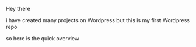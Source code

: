 Hey there

i have created many projects on Wordpress but this is my first Wordpress repo

so here is the quick overview
